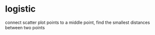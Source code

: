 # logistic
connect scatter plot points to a middle point, find the smallest distances between two points


